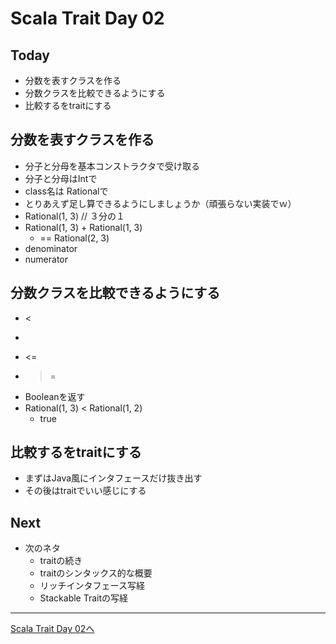 # Scala Trait Day 02

## Today
- 分数を表すクラスを作る
- 分数クラスを比較できるようにする
- 比較するをtraitにする

## 分数を表すクラスを作る
- 分子と分母を基本コンストラクタで受け取る
- 分子と分母はIntで
- class名は Rationalで
- とりあえず足し算できるようにしましょうか（頑張らない実装でｗ）
- Rational(1, 3)  // ３分の１
- Rational(1, 3) + Rational(1, 3)
  - == Rational(2, 3)
- denominator
- numerator

## 分数クラスを比較できるようにする
- <
- >
- <=
- >=
- Booleanを返す
- Rational(1, 3) < Rational(1, 2)
  - true

## 比較するをtraitにする
- まずはJava風にインタフェースだけ抜き出す
- その後はtraitでいい感じにする

## Next
- 次のネタ
  - traitの続き
  - traitのシンタックス的な概要
  - リッチインタフェース写経
  - Stackable Traitの写経

----
[Scala Trait Day 02へ](trait_day_02.md)
